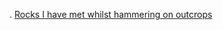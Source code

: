 . [Rocks I have met whilst hammering on outcrops](http://zaknbur.github.io/cv-jobs/cv-job-map-1.html)

